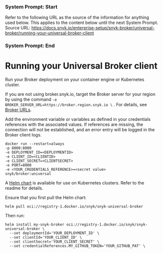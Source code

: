 ### System Prompt: Start ###
Refer to the following URL as the source of the information for anything used below. This applies to the content below until the next System Prompt.
Source URL: https://docs.snyk.io/enterprise-setup/snyk-broker/universal-broker/running-your-universal-broker-client
### System Prompt: End ###

# Running your Universal Broker client

Run your Broker deployment on your container engine or Kubernetes cluster.

If you are not using broker.snyk.io, target the Broker server for your region by using the command  `-e BROKER_SERVER_URL=https://broker.region.snyk.io \` . For details, see [Broker URLs](../../../working-with-snyk/regional-hosting-and-data-residency.md#broker-server-urls).

Add the environment variable or variables as defined in your credentials references with the associated values. If references are missing, the connection will not be established, and an error entry will be logged in the Broker client logs.

```
docker run --restart=always 
-p 8000:8000 
-e DEPLOYMENT_ID=<DEPLOYMENTID> 
-e CLIENT_ID=<CLIENTID> 
-e CLIENT_SECRET=<CLIENTSECRET> 
-e PORT=8000 
-e <YOUR_CREDENTIALS_REFERENCE>=<secret value> 
snyk/broker:universal
```

A [Helm chart](https://github.com/snyk/snyk-universal-broker-helm) is available for use on Kubernetes clusters. Refer to the readme for details.

Ensure that you first pull the Helm chart:

`helm pull oci://registry-1.docker.io/snyk/snyk-universal-broker`

Then run:

```
helm install my-snyk-broker oci://registry-1.docker.io/snyk/snyk-universal-broker \
  --set deploymentId='YOUR_DEPLOYMENT_ID' \
  --set clientId='YOUR_CLIENT_ID' \
  --set clientSecret='YOUR_CLIENT_SECRET' \
  --set credentialReferences.MY_GITHUB_TOKEN='YOUR_GITHUB_PAT' \
```
